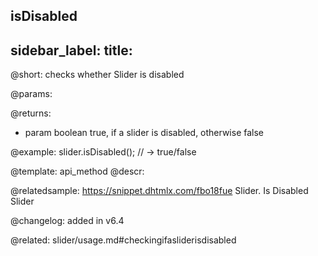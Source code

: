 isDisabled
---
sidebar_label: 
title: 
---          

@short: checks whether Slider is disabled


@params:


@returns:
- param	boolean		true, if a slider is disabled, otherwise false


@example:
slider.isDisabled(); // -> true/false


@template: api_method
@descr:

@relatedsample: https://snippet.dhtmlx.com/fbo18fue	Slider. Is Disabled Slider



@changelog: added in v6.4


@related: slider/usage.md#checkingifasliderisdisabled